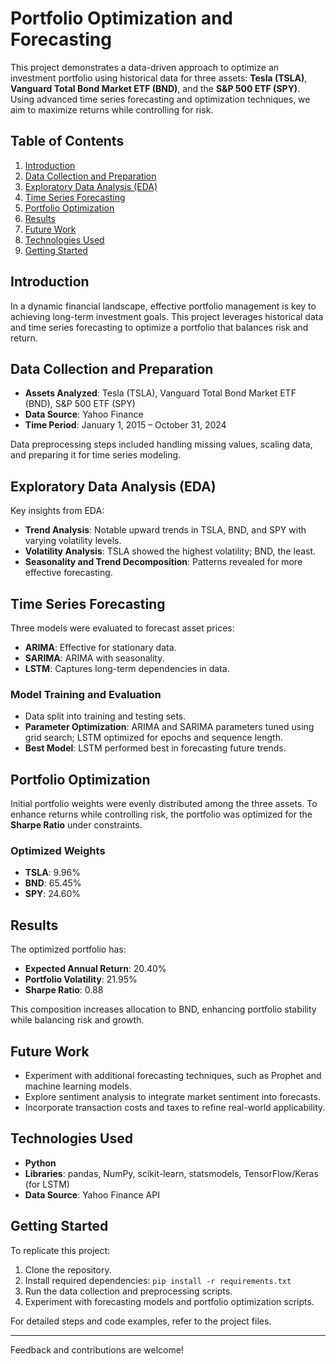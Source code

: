 # Portfolio Optimization and Forecasting

This project demonstrates a data-driven approach to optimize an investment portfolio using historical data for three assets: **Tesla (TSLA)**, **Vanguard Total Bond Market ETF (BND)**, and the **S&P 500 ETF (SPY)**. Using advanced time series forecasting and optimization techniques, we aim to maximize returns while controlling for risk.

## Table of Contents
1. [Introduction](#introduction)
2. [Data Collection and Preparation](#data-collection-and-preparation)
3. [Exploratory Data Analysis (EDA)](#exploratory-data-analysis-eda)
4. [Time Series Forecasting](#time-series-forecasting)
5. [Portfolio Optimization](#portfolio-optimization)
6. [Results](#results)
7. [Future Work](#future-work)
8. [Technologies Used](#technologies-used)
9. [Getting Started](#getting-started)

## Introduction
In a dynamic financial landscape, effective portfolio management is key to achieving long-term investment goals. This project leverages historical data and time series forecasting to optimize a portfolio that balances risk and return.

## Data Collection and Preparation
- **Assets Analyzed**: Tesla (TSLA), Vanguard Total Bond Market ETF (BND), S&P 500 ETF (SPY)
- **Data Source**: Yahoo Finance
- **Time Period**: January 1, 2015 – October 31, 2024

Data preprocessing steps included handling missing values, scaling data, and preparing it for time series modeling.

## Exploratory Data Analysis (EDA)
Key insights from EDA:
- **Trend Analysis**: Notable upward trends in TSLA, BND, and SPY with varying volatility levels.
- **Volatility Analysis**: TSLA showed the highest volatility; BND, the least.
- **Seasonality and Trend Decomposition**: Patterns revealed for more effective forecasting.

## Time Series Forecasting
Three models were evaluated to forecast asset prices:
- **ARIMA**: Effective for stationary data.
- **SARIMA**: ARIMA with seasonality.
- **LSTM**: Captures long-term dependencies in data.

### Model Training and Evaluation
- Data split into training and testing sets.
- **Parameter Optimization**: ARIMA and SARIMA parameters tuned using grid search; LSTM optimized for epochs and sequence length.
- **Best Model**: LSTM performed best in forecasting future trends.

## Portfolio Optimization
Initial portfolio weights were evenly distributed among the three assets. To enhance returns while controlling risk, the portfolio was optimized for the **Sharpe Ratio** under constraints.

### Optimized Weights
- **TSLA**: 9.96%
- **BND**: 65.45%
- **SPY**: 24.60%

## Results
The optimized portfolio has:
- **Expected Annual Return**: 20.40%
- **Portfolio Volatility**: 21.95%
- **Sharpe Ratio**: 0.88

This composition increases allocation to BND, enhancing portfolio stability while balancing risk and growth.

## Future Work
- Experiment with additional forecasting techniques, such as Prophet and machine learning models.
- Explore sentiment analysis to integrate market sentiment into forecasts.
- Incorporate transaction costs and taxes to refine real-world applicability.

## Technologies Used
- **Python**
- **Libraries**: pandas, NumPy, scikit-learn, statsmodels, TensorFlow/Keras (for LSTM)
- **Data Source**: Yahoo Finance API

## Getting Started
To replicate this project:
1. Clone the repository.
2. Install required dependencies: `pip install -r requirements.txt`
3. Run the data collection and preprocessing scripts.
4. Experiment with forecasting models and portfolio optimization scripts.

For detailed steps and code examples, refer to the project files.

---

Feedback and contributions are welcome!
